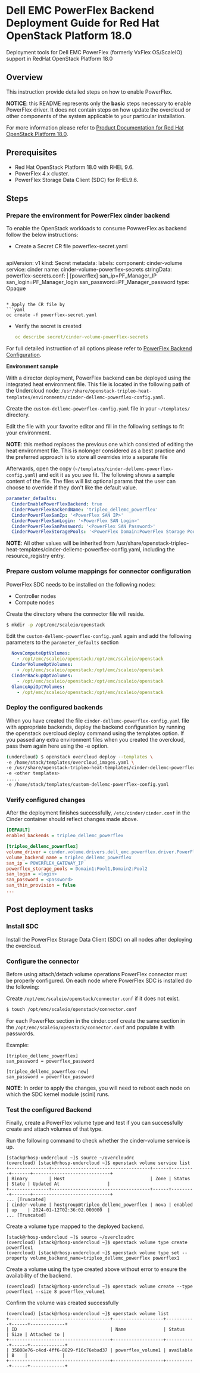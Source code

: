 # Dell EMC PowerFlex Backend Deployment Guide for Red Hat OpenStack Platform 18.0

Deployment tools for Dell EMC PowerFlex (formerly VxFlex OS/ScaleIO) support in RedHat OpenStack Platform 18.0

## Overview

This instruction provide detailed steps on how to enable PowerFlex.

**NOTICE**: this README represents only the **basic** steps necessary to enable PowerFlex driver. It does not contain steps on how update the overcloud or other components of the system applicable to your particular installation.

For more information please refer to [Product Documentation for Red Hat OpenStack Platform 18.0](https://docs.redhat.com/en/documentation/red_hat_openstack_services_on_openshift/18.0/).

## Prerequisites

- Red Hat OpenStack Platform 18.0 with RHEL 9.6.
- PowerFlex 4.x cluster.
- PowerFlex Storage Data Client (SDC) for RHEL9.6.

## Steps

### Prepare the environment for PowerFlex cinder backend
To enable the OpenStack workloads to consume PowwerFlex as backend follow the below instructions:

* Create a Secret CR file powerflex-secret.yaml
  ```yaml  
apiVersion: v1
kind: Secret
metadata:
  labels:
    component: cinder-volume
    service: cinder
  name: cinder-volume-powerflex-secrets
stringData:
  powerflex-secrets.conf: |
    [powerflex]
    san_ip=PF_Manager_IP
    san_login=PF_Manager_login
    san_password=PF_Manager_password
type: Opaque
```

* Apply the CR file by
```yaml
oc create -f powerflex-secret.yaml
```

* Verify the secret is created
  ```yaml
  oc describe secret/cinder-volume-powerflex-secrets
  ```
For full detailed instruction of all options please refer to [PowerFlex Backend Configuration](https://docs.openstack.org/cinder/wallaby/configuration/block-storage/drivers/dell-emc-powerflex-driver.html).

**Environment sample**

With a director deployment, PowerFlex backend can be deployed using the integrated heat environment file. This file is located in the following path of the Undercloud node:
`/usr/share/openstack-tripleo-heat-templates/environments/cinder-dellemc-powerflex-config.yaml`.

Create the `custom-dellemc-powerflex-config.yaml` file in your `~/templates/` directory.

Edit the file with your favorite editor and fill in the following settings to fit your environment. 

**NOTE**: this method replaces the previous one which consisted of editing the heat environment file. This is nolonger considered as a best practice and the preferred approach is to store all overrides into a separate file

Afterwards, open the copy (`~/templates/cinder-dellemc-powerflex-config.yaml`) and edit it as you see fit. The following shows a sample content of the file. The files will list optional params that the user can choose to override if they don't like the default value.

```yaml
parameter_defaults:
  CinderEnablePowerFlexBackend: true
  CinderPowerFlexBackendName: 'tripleo_dellemc_powerflex'
  CinderPowerFlexSanIp: '<PowerFlex SAN IP>'
  CinderPowerFlexSanLogin: '<PowerFlex SAN Login>'
  CinderPowerFlexSanPassword: '<PowerFlex SAN Password>'
  CinderPowerFlexStoragePools: '<PowerFlex Domain:PowerFlex Storage Pool>'
```

**NOTE**: All other values will be inherited from /usr/share/openstack-tripleo-heat-templates/cinder-dellemc-powerflex-config.yaml, including the resource_registry entry.
### Prepare custom volume mappings for connector configuration 

PowerFlex SDC needs to be installed on the following nodes:
* Controller nodes 
* Compute nodes

Create the directory where the connector file will reside.

```bash
$ mkdir -p /opt/emc/scaleio/openstack
```

Edit the `custom-dellemc-powerflex-config.yaml` again and add the following parameters to the `parameter_defaults` section

```yaml
  NovaComputeOptVolumes:
    - /opt/emc/scaleio/openstack:/opt/emc/scaleio/openstack
  CinderVolumeOptVolumes:
    - /opt/emc/scaleio/openstack:/opt/emc/scaleio/openstack
  CinderBackupOptVolumes:
    - /opt/emc/scaleio/openstack:/opt/emc/scaleio/openstack
  GlanceApiOptVolumes:
    - /opt/emc/scaleio/openstack:/opt/emc/scaleio/openstack
```
### Deploy the configured backends

When you have created the file `cinder-dellemc-powerflex-config.yaml` file with appropriate backends, deploy the backend configuration by running the openstack overcloud deploy command using the templates option. If you passed any extra environment files when you created the overcloud, pass them again here using the -e option. 
 
```bash
(undercloud) $ openstack overcloud deploy --templates \
-e /home/stack/templates/overcloud_images.yaml \
-e /usr/share/openstack-tripleo-heat-templates/cinder-dellemc-powerflex-config.yaml
-e <other templates>
.....
-e /home/stack/templates/custom-dellemc-powerflex-config.yaml
```

### Verify configured changes

After the deployment finishes successfully, `/etc/cinder/cinder.conf` in the Cinder container should reflect changes made above.

```ini
[DEFAULT]
enabled_backends = tripleo_dellemc_powerflex

[tripleo_dellemc_powerflex]
volume_driver = cinder.volume.drivers.dell_emc.powerflex.driver.PowerFlexDriver
volume_backend_name = tripleo_dellemc_powerflex
san_ip = POWERFLEX_GATEWAY_IP
powerflex_storage_pools = Domain1:Pool1,Domain2:Pool2
san_login = <login>
san_password = <password>
san_thin_provision = false
...
```
## Post deployment tasks

### Install SDC

Install the PowerFlex Storage Data Client (SDC) on all nodes after deploying the overcloud.

### Configure the connector

Before using attach/detach volume operations PowerFlex connector must be properly configured. On each node where PowerFlex SDC is installed do the following:

Create `/opt/emc/scaleio/openstack/connector.conf` if it does not exist.

```bash
$ touch /opt/emc/scaleio/openstack/connector.conf
```
For each PowerFlex section in the cinder.conf create the same section in the `/opt/emc/scaleio/openstack/connector.conf` and populate it with passwords.

Example:

```
[tripleo_dellemc_powerflex]
san_password = powerflex_password

[tripleo_dellemc_powerflex-new]
san_password = powerflex_password
```
**NOTE**: In order to apply the changes, you will need to reboot each node on which the SDC kernel module (scini) runs.

### Test the configured Backend
Finally, create a PowerFlex volume type and test if you can successfully create and attach volumes of that type.

Run the following command to check whether the cinder-volume service is up. 
```
[stack@rhosp-undercloud ~]$ source ~/overcloudrc
(overcloud) [stack@rhosp-undercloud ~]$ openstack volume service list
+---------------+-------------------------------------+------+---------+-------+-----------------------------+
| Binary        | Host                                | Zone | Status  | State | Updated At                  |
+---------------+-------------------------------------+------+---------+-------+-----------------------------+
... [Truncated]
| cinder-volume | hostgroup@tripleo_dellemc_powerflex | nova | enabled | up    | 2024-01-12T02:36:02.000000  |
... [Truncated]
```
Create a volume type mapped to the deployed backend.
```
[stack@rhosp-undercloud ~]$ source ~/overcloudrc
(overcloud) [stack@rhosp-undercloud ~]$ openstack volume type create powerflex1
(overcloud) [stack@rhosp-undercloud ~]$ openstack volume type set --property volume_backend_name=tripleo_dellemc_powerflex powerflex1
```
Create a volume using the type created above without error to ensure the availability of the backend.
```
(overcloud) [stack@rhosp-undercloud ~]$ openstack volume create --type powerflex1 --size 8 powerflex_volume1
```
Confirm the volume was created successfully
```
(overcloud) [stack@rhosp-undercloud ~]$ openstack volume list
+--------------------------------------+-------------------+-----------+------+-------------+
| ID                                   | Name              | Status    | Size | Attached to |
+--------------------------------------+-------------------+-----------+------+-------------+
| 35808e76-c4cd-4ff6-8829-f16c76ebad37 | powerflex_volume1 | available | 8    |             |
+--------------------------------------+-------------------+-----------+------+-------------+
```

